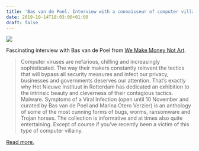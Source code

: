 ```yaml
---
title: 'Bas van de Poel. Interview with a connoisseur of computer villainy'
date: 2019-10-14T18:03:00+01:00
draft: false
---
```


![](https://cdn-blog.adafruit.com/uploads/2019/10/CodeRed-Malware-Credit-Johannes-Schwartz-2-1.jpg)

Fascinating interview with Bas van de Poel from [We Make Money Not Art](https://we-make-money-not-art.com/bas-van-de-poel-interview-with-a-connoisseur-of-computer-villainy/).

> Computer viruses are nefarious, chilling and increasingly sophisticated. The way their makers constantly reinvent the tactics that will bypass all security measures and infect our privacy, businesses and governments deserves our attention. That’s exactly why Het Nieuwe Instituut in Rotterdam has dedicated an exhibition to the intrinsic beauty and cleverness of their contagious tactics. Malware. Symptoms of a Viral Infection (open until 10 November and curated by Bas van de Poel and Marina Otero Verzier) is an anthology of some of the most cunning forms of bugs, worms, ransomware and Trojan horses. The collection is informative and at times also quite entertaining. Except of course if you’ve recently been a victim of this type of computer villainy.

[Read more.](https://we-make-money-not-art.com/bas-van-de-poel-interview-with-a-connoisseur-of-computer-villainy/)
